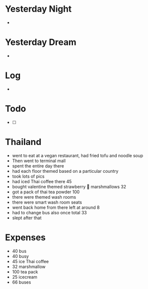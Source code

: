 
# Yesterday Night

- 

# Yesterday Dream

- 

# Log

- 



# Todo

- [ ] 



# Thailand 

- went to eat at a vegan restaurant, had fried tofu and noodle soup
- Then went to terminal mall 
- spent the entire day there 
- had each floor themed based on a particular country
- took lots of pics 
- had iced Thai coffee there 45
- bought valentine themed strawberry 🍓 marshmallows 32
- got a pack of thai tea powder 100
- there were themed wash rooms 
- there were smart wash room seats 
- went back home from there left at around 8
- had to change bus also once total 33
- slept after that 



# Expenses 

- 40 bus 
- 40 busy 
- 45 ice Thai coffee 
- 32 marshmallow 
- 100 tea pack
- 25 icecream 
- 66 buses
